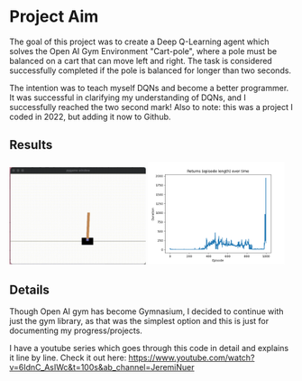 # Project Aim
The goal of this project was to create a Deep Q-Learning agent which solves the Open AI Gym Environment "Cart-pole", where a pole must be balanced on a cart that can move left and right. The task is considered successfully completed if the pole is balanced for longer than two seconds.

The intention was to teach myself DQNs and become a better programmer. It was successful in clarifying my understanding of DQNs, and I successfully reached the two second mark! Also to note: this was a project I coded in 2022, but adding it now to Github. 

## Results

<img src="assets/trained_result.gif" alt="Trained Agent Performance" width="48%"> <img src="assets/returns-2.png" alt="Training Rewards" width="48%">

## Details

Though Open AI gym has become Gymnasium, I decided to continue with just the gym library, as that was the simplest option and this is just for documenting my progress/projects.

I have a youtube series which goes through this code in detail and explains it line by line. Check it out here: https://www.youtube.com/watch?v=6IdnC_AsIWc&t=100s&ab_channel=JeremiNuer


